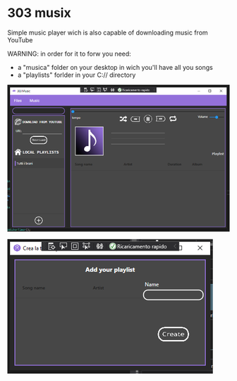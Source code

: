 # 303 musix
Simple music player wich is also capable of downloading music from YouTube

WARNING: in order for it to forw you need:
 - a "musica" folder on your desktop in wich you'll have all you songs 
 - a "playlists" forlder in your C:// directory 

![alt text](https://github.com/VR3ED/303-musix/blob/main/screenshots/Cattura.PNG?raw=true)

![alt text](https://github.com/VR3ED/303-musix/blob/main/screenshots/Cattura2.PNG?raw=true)
